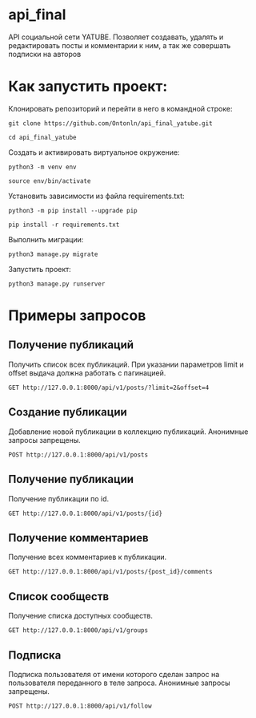 # api_final
API социальной сети YATUBE. Позволяет создавать, удалять и редактировать посты и комментарии к ним, а так же совершать подписки на авторов

# Как запустить проект:

Клонировать репозиторий и перейти в него в командной строке:

```
git clone https://github.com/Ontonln/api_final_yatube.git
```

```
cd api_final_yatube
```

Cоздать и активировать виртуальное окружение:

```
python3 -m venv env
```

```
source env/bin/activate
```

Установить зависимости из файла requirements.txt:

```
python3 -m pip install --upgrade pip
```

```
pip install -r requirements.txt
```

Выполнить миграции:

```
python3 manage.py migrate
```

Запустить проект:

```
python3 manage.py runserver
```
# Примеры запросов
## Получение публикаций
Получить список всех публикаций. При указании параметров limit и offset выдача должна работать с пагинацией.
```
GET http://127.0.0.1:8000/api/v1/posts/?limit=2&offset=4
```
## Создание публикации
Добавление новой публикации в коллекцию публикаций. Анонимные запросы запрещены.
```
POST http://127.0.0.1:8000/api/v1/posts
```
## Получение публикации
Получение публикации по id.
```
GET http://127.0.0.1:8000/api/v1/posts/{id}
```
## Получение комментариев
Получение всех комментариев к публикации.
```
GET http://127.0.0.1:8000/api/v1/posts/{post_id}/comments
```
## Список сообществ
Получение списка доступных сообществ.
```
GET http://127.0.0.1:8000/api/v1/groups
```
## Подписка
Подписка пользователя от имени которого сделан запрос на пользователя переданного в теле запроса. Анонимные запросы запрещены.
```
POST http://127.0.0.1:8000/api/v1/follow
```